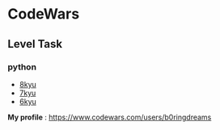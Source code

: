 # CodeWars
## **Level Task**
### **python**
   - [8kyu](https://github.com/Boringdreams/CodeWars/tree/master/python/8kuy)
   - [7kyu](https://github.com/Boringdreams/CodeWars/tree/master/python/7kyu)
   - [6kyu](https://github.com/Boringdreams/CodeWars/tree/master/python/6kuy)

  
**My profile** : https://www.codewars.com/users/b0ringdreams

